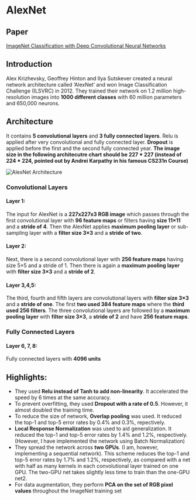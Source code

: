 # AlexNet

## Paper

 [ImageNet Classification with Deep Convolutional Neural Networks]( https://www.google.co.nz/url?sa=t&rct=j&q=&esrc=s&source=web&cd=1&cad=rja&uact=8&ved=0ahUKEwjvzL_N8MTVAhUFpZQKHcpODPsQFggoMAA&url=https%3A%2F%2Fpapers.nips.cc%2Fpaper%2F4824-imagenet-classification-with-deep-convolutional-neural-networks&usg=AFQjCNGDNgq60s_SjQnOE1S-bk3xAGeLjg )


## Introduction

Alex Krizhevsky, Geoffrey Hinton and Ilya Sutskever created a neural network architecture called ‘AlexNet’ and won Image Classification Challenge (ILSVRC) in 2012. They trained their network on 1.2 million high-resolution images into **1000 different classes** with 60 million parameters and 650,000 neurons. 

## Architecture

It contains **5 convolutional layers** and **3 fully connected layers**. Relu is applied after very convolutional and fully connected layer. **Dropout** is applied before the first and the second fully connected year. **The image size in the following architecutre chart should be 227 * 227 (instead of 224 * 224, pointed out by Andrei Karpathy in his famous CS231n Course)**

![AlexNet Architecture](https://engmrk.com/wp-content/uploads/2018/10/AlexNet_Original_Image.jpg)

### Convolutional Layers
#### Layer 1:
The input for AlexNet is a **227x227x3 RGB image** which passes through the first convolutional layer with **96 feature maps** or filters having **size 11×11** and a **stride of 4**. 
Then the AlexNet applies **maximum pooling layer** or sub-sampling layer with a **filter size 3×3** and a **stride of two**.

#### Layer 2:
Next, there is a second convolutional layer with **256 feature maps** having size 5×5 and a stride of 1. Then there is again a **maximum pooling layer** with **filter size 3×3** and a **stride of 2**. 

#### Layer 3,4,5:
The third, fourth and fifth layers are convolutional layers with **filter size 3×3** and a **stride of one**. The first **two used 384 feature maps** where the **third used 256 filters**.
The three convolutional layers are followed by a **maximum pooling layer** with **filter size 3×3**, a **stride of 2** and have **256 feature maps**.

### Fully Connected Layers
#### Layer 6, 7, 8:
Fully connected layers with **4096 units**

## Highlights:

* They used **Relu instead of Tanh to add non-linearity**. It accelerated the speed by 6 times at the same accuracy.
* To prevent overfitting, they used **Dropout with a rate of 0.5**. However, it almost doubled the training time.
* To reduce the size of network, **Overlap pooling** was used. It reduced the top-1 and top-5 error rates by 0.4% and 0.3%, repectively.
* **Local Response Normalization** was used to aid generalization. It reduced the top-1 and top-5 error rates by 1.4% and 1.2%,
respectively. (However, I have implemented the network using Batch Normalization)
* They spread the network across **two GPUs**. (I am, however, implementing a sequential network). This scheme reduces the top-1
and top-5 error rates by 1.7% and 1.2%, respectively, as compared with a net with half as many kernels in each convolutional layer trained on one GPU. The two-GPU net takes slightly less time to train than the one-GPU net2.
* For data augmentation, they perform **PCA on the set of RGB pixel values** throughout the ImageNet training set

